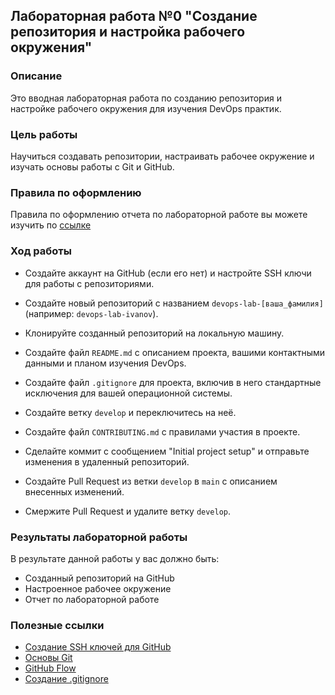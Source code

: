 ## Лабораторная работа №0 "Создание репозитория и настройка рабочего окружения"
### Описание
Это вводная лабораторная работа по созданию репозитория и настройке рабочего окружения для изучения DevOps практик.

### Цель работы
Научиться создавать репозитории, настраивать рабочее окружение и изучать основы работы с Git и GitHub.

### Правила по оформлению

Правила по оформлению отчета по лабораторной работе вы можете изучить по [ссылке](../reportdesign.md)

### Ход работы

- Создайте аккаунт на GitHub (если его нет) и настройте SSH ключи для работы с репозиториями.

- Создайте новый репозиторий с названием `devops-lab-[ваша_фамилия]` (например: `devops-lab-ivanov`).

- Клонируйте созданный репозиторий на локальную машину.

- Создайте файл `README.md` с описанием проекта, вашими контактными данными и планом изучения DevOps.

- Создайте файл `.gitignore` для проекта, включив в него стандартные исключения для вашей операционной системы.

- Создайте ветку `develop` и переключитесь на неё.

- Создайте файл `CONTRIBUTING.md` с правилами участия в проекте.

- Сделайте коммит с сообщением "Initial project setup" и отправьте изменения в удаленный репозиторий.

- Создайте Pull Request из ветки `develop` в `main` с описанием внесенных изменений.

- Смержите Pull Request и удалите ветку `develop`.

### Результаты лабораторной работы
В результате данной работы у вас должно быть:

- Созданный репозиторий на GitHub
- Настроенное рабочее окружение
- Отчет по лабораторной работе

### Полезные ссылки

- [Создание SSH ключей для GitHub](https://docs.github.com/en/authentication/connecting-to-github-with-ssh)
- [Основы Git](https://git-scm.com/book/ru/v2)
- [GitHub Flow](https://docs.github.com/en/get-started/quickstart/github-flow)
- [Создание .gitignore](https://github.com/github/gitignore)

